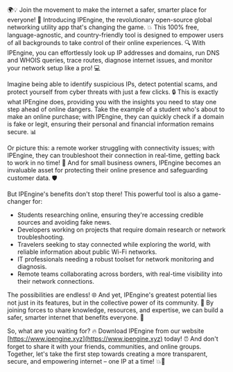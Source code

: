 🌍💡 Join the movement to make the internet a safer, smarter place for everyone! 🚀 Introducing IPEngine, the revolutionary open-source global networking utility app that's changing the game. 💥 This 100% free, language-agnostic, and country-friendly tool is designed to empower users of all backgrounds to take control of their online experiences. 🔍 With IPEngine, you can effortlessly look up IP addresses and domains, run DNS and WHOIS queries, trace routes, diagnose internet issues, and monitor your network setup like a pro! 💻

Imagine being able to identify suspicious IPs, detect potential scams, and protect yourself from cyber threats with just a few clicks. 🔒 This is exactly what IPEngine does, providing you with the insights you need to stay one step ahead of online dangers. Take the example of a student who's about to make an online purchase; with IPEngine, they can quickly check if a domain is fake or legit, ensuring their personal and financial information remains secure. 📊

Or picture this: a remote worker struggling with connectivity issues; with IPEngine, they can troubleshoot their connection in real-time, getting back to work in no time! 💼 And for small business owners, IPEngine becomes an invaluable asset for protecting their online presence and safeguarding customer data. 🛡️

But IPEngine's benefits don't stop there! This powerful tool is also a game-changer for:

* Students researching online, ensuring they're accessing credible sources and avoiding fake news.
* Developers working on projects that require domain research or network troubleshooting.
* Travelers seeking to stay connected while exploring the world, with reliable information about public Wi-Fi networks.
* IT professionals needing a robust toolset for network monitoring and diagnosis.
* Remote teams collaborating across borders, with real-time visibility into their network connections.

The possibilities are endless! 🌐 And yet, IPEngine's greatest potential lies not just in its features, but in the collective power of its community. 💪 By joining forces to share knowledge, resources, and expertise, we can build a safer, smarter internet that benefits everyone. 🌟

So, what are you waiting for? 🔥 Download IPEngine from our website [https://www.ipengine.xyz](https://www.ipengine.xyz) today! ⏰ And don't forget to share it with your friends, communities, and online groups. Together, let's take the first step towards creating a more transparent, secure, and empowering internet – one IP at a time! 💥🌟